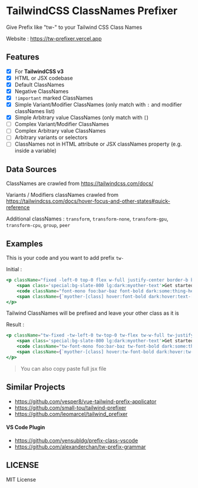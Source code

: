# TailwindCSS ClassNames Prefixer

Give Prefix like "tw-" to your Tailwind CSS Class Names

Website : https://tw-prefixer.vercel.app

## Features

 - [x] For **TailwindCSS v3**
 - [x] HTML or JSX codebase
 - [x] Default ClassNames
 - [x] Negative ClassNames
 - [x] `!important` marked ClassNames
 - [x] Simple Variant/Modifier ClassNames (only match with `:` and modifier classNames list)
 - [x] Simple Arbitrary value ClassNames (only match with `[`)
 - [ ] Complex Variant/Modifier ClassNames
 - [ ] Complex Arbitrary value ClassNames
 - [ ] Arbitrary variants or selectors
 - [ ] ClassNames not in HTML attribute or JSX classNames property (e.g. inside a variable)

## Data Sources

ClassNames are crawled from https://tailwindcss.com/docs/

Variants / Modifiers classNames crawled from https://tailwindcss.com/docs/hover-focus-and-other-states#quick-reference

Additional classNames : `transform`, `transform-none`, `transform-gpu`, `transform-cpu`, `group`, `peer`

## Examples

This is your code and you want to add prefix `tw-`

Initial :

```jsx
<p className="fixed -left-0 top-0 flex w-full justify-center border-b border-gray-300 bg-gradient-to-b from-zinc-200 pb-6 pt-8 backdrop-blur-2xl dark:border-neutral-800 dark:bg-zinc-800/30 dark:from-inherit lg:static lg:w-auto  lg:rounded-xl lg:border lg:bg-gray-200 lg:p-4 lg:dark:bg-zinc-800/30">
	<span class='special:bg-slate-800 lg:dark:myother-text'>Get started by editing</span>
	<code className="font-mono foo:bar-baz font-bold dark:some:thing-here text-[10px] before:content-[''] before:-top-2">this text</code>
	<span className={`myother-[class] hover:font-bold dark:hover:text-[#e5e5e5]`}>or paste your code here</span>
</p>
```

Tailwind ClassNames will be prefixed and leave your other class as it is

Result :

```jsx
<p className="tw-fixed -tw-left-0 tw-top-0 tw-flex tw-w-full tw-justify-center tw-border-b tw-border-gray-300 tw-bg-gradient-to-b tw-from-zinc-200 tw-pb-6 tw-pt-8 tw-backdrop-blur-2xl dark:tw-border-neutral-800 dark:tw-bg-zinc-800/30 dark:tw-from-inherit lg:tw-static lg:tw-w-auto lg:tw-rounded-xl lg:tw-border lg:tw-bg-gray-200 lg:tw-p-4 lg:dark:tw-bg-zinc-800/30">
	<span class='special:bg-slate-800 lg:dark:myother-text'>Get started by editing</span>
	<code className="tw-font-mono foo:bar-baz tw-font-bold dark:some:thing-here tw-text-[10px] before:tw-content-[''] before:-tw-top-2">this text</code>
	<span className={`myother-[class] hover:tw-font-bold dark:hover:tw-text-[#e5e5e5]`}>or paste your code here</span>
</p>
```

> You can also copy paste full jsx file

## Similar Projects

- https://github.com/vesper8/vue-tailwind-prefix-applicator
- https://github.com/small-tou/tailwind-prefixer
- https://github.com/leomarcel/tailwind_prefixer

#### VS Code Plugin

- https://github.com/yensubldg/prefix-class-vscode
- https://github.com/alexanderchan/tw-prefix-grammar

## LICENSE

MIT License